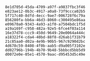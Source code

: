
                8e1d705d-45da-4709-a97f-a9837fbc3f46
                e823ae12-0b3c-4917-a0a8-73f9ccca02b5
                5f717c40-8dfd-4ecc-9ae7-006728f6c79a
                856280fa-bb6a-46d3-8060-c300495e86aa
                e09670a0-9343-4a93-a1f0-a7504bdc1f5d
                a19a169f-c958-482a-92e5-6fce4f03a114
                16e37d78-ccc9-450d-9649-20e0064a444c
                a18322f4-cda4-40bd-88f8-d26ab1f31b79
                21c85aa0-d02a-4e9b-90b5-967c9290d2bc
                4d678c59-8408-4f0b-aab5-d9a005f3102e
                dd02796b-194b-4b70-9b48-5bbbcd5bb5d9
                d0072e0e-05e1-4570-9aac-d95453d5c49e
                